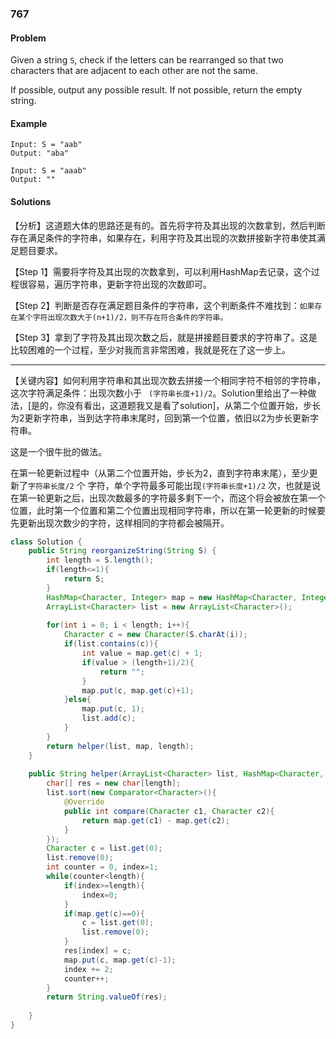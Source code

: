 ### 767

#### Problem

Given a string `S`, check if the letters can be rearranged so that two characters that are adjacent to each other are not the same.

If possible, output any possible result.  If not possible, return the empty string.

#### Example

```
Input: S = "aab"
Output: "aba"
```

```
Input: S = "aaab"
Output: ""
```



#### Solutions

【分析】这道题大体的思路还是有的。首先将字符及其出现的次数拿到，然后判断存在满足条件的字符串，如果存在，利用字符及其出现的次数拼接新字符串使其满足题目要求。

【Step 1】需要将字符及其出现的次数拿到，可以利用HashMap去记录，这个过程很容易，遍历字符串，更新字符出现的次数即可。

【Step 2】判断是否存在满足题目条件的字符串，这个判断条件不难找到：`如果存在某个字符出现次数大于(n+1)/2，则不存在符合条件的字符串。`

【Step 3】拿到了字符及其出现次数之后，就是拼接题目要求的字符串了。这是比较困难的一个过程，至少对我而言非常困难，我就是死在了这一步上。

-----------------------------------------------------------------------------------------------------------------------------------------------------------

【关键内容】如何利用字符串和其出现次数去拼接一个相同字符不相邻的字符串，这次字符满足条件：出现次数小于 ` (字符串长度+1)/2`。Solution里给出了一种做法，[是的，你没有看出，这道题我又是看了solution]，从第二个位置开始，步长为2更新字符串，当到达字符串末尾时，回到第一个位置，依旧以2为步长更新字符串。

这是一个很牛批的做法。

在第一轮更新过程中（从第二个位置开始，步长为2，直到字符串末尾），至少更新了`字符串长度/2` 个 字符，单个字符最多可能出现`(字符串长度+1)/2` 次，也就是说在第一轮更新之后，出现次数最多的字符最多剩下一个，而这个将会被放在第一个位置，此时第一个位置和第二个位置出现相同字符串，所以在第一轮更新的时候要先更新出现次数少的字符，这样相同的字符都会被隔开。

```java
class Solution {
    public String reorganizeString(String S) {
        int length = S.length();
        if(length<=1){
            return S;
        }
        HashMap<Character, Integer> map = new HashMap<Character, Integer>();
        ArrayList<Character> list = new ArrayList<Character>();
        
        for(int i = 0; i < length; i++){
            Character c = new Character(S.charAt(i));
            if(list.contains(c)){
                int value = map.get(c) + 1;
                if(value > (length+1)/2){
                    return "";
                }
                map.put(c, map.get(c)+1);
            }else{
                map.put(c, 1);
                list.add(c);
            }
        }
        return helper(list, map, length);
    }
    
    public String helper(ArrayList<Character> list, HashMap<Character, Integer> map, int length){
        char[] res = new char[length];
        list.sort(new Comparator<Character>(){
            @Override
            public int compare(Character c1, Character c2){
                return map.get(c1) - map.get(c2);
            }
        });
        Character c = list.get(0);
        list.remove(0);
        int counter = 0, index=1;
        while(counter<length){
            if(index>=length){
                index=0;
            }
            if(map.get(c)==0){
                c = list.get(0);
                list.remove(0);
            }
            res[index] = c;
            map.put(c, map.get(c)-1);
            index += 2;
            counter++;
        }
        return String.valueOf(res);
        
    }
}
```



